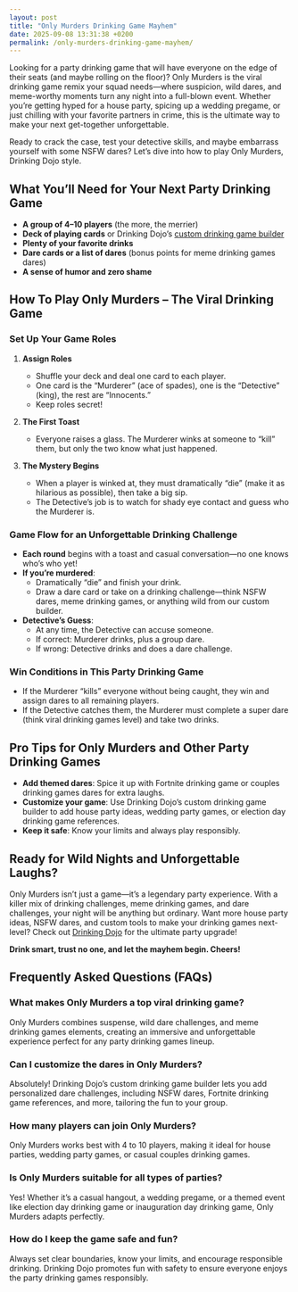 ```yaml
---
layout: post
title: "Only Murders Drinking Game Mayhem"
date: 2025-09-08 13:31:38 +0200
permalink: /only-murders-drinking-game-mayhem/
---
```

Looking for a party drinking game that will have everyone on the edge of their seats (and maybe rolling on the floor)? Only Murders is the viral drinking game remix your squad needs—where suspicion, wild dares, and meme-worthy moments turn any night into a full-blown event. Whether you’re getting hyped for a house party, spicing up a wedding pregame, or just chilling with your favorite partners in crime, this is the ultimate way to make your next get-together unforgettable.

Ready to crack the case, test your detective skills, and maybe embarrass yourself with some NSFW dares? Let’s dive into how to play Only Murders, Drinking Dojo style.

## What You’ll Need for Your Next Party Drinking Game

- **A group of 4–10 players** (the more, the merrier)
- **Deck of playing cards** or Drinking Dojo’s [custom drinking game builder](https://drinkingdojo.com)  
- **Plenty of your favorite drinks**
- **Dare cards or a list of dares** (bonus points for meme drinking games dares)
- **A sense of humor and zero shame**

## How To Play Only Murders – The Viral Drinking Game

### Set Up Your Game Roles

1. **Assign Roles**
   - Shuffle your deck and deal one card to each player.  
   - One card is the “Murderer” (ace of spades), one is the “Detective” (king), the rest are “Innocents.”
   - Keep roles secret!

2. **The First Toast**
   - Everyone raises a glass. The Murderer winks at someone to “kill” them, but only the two know what just happened.

3. **The Mystery Begins**
   - When a player is winked at, they must dramatically “die” (make it as hilarious as possible), then take a big sip.
   - The Detective’s job is to watch for shady eye contact and guess who the Murderer is.

### Game Flow for an Unforgettable Drinking Challenge

- **Each round** begins with a toast and casual conversation—no one knows who’s who yet!
- **If you’re murdered**:  
  - Dramatically “die” and finish your drink.
  - Draw a dare card or take on a drinking challenge—think NSFW dares, meme drinking games, or anything wild from our custom builder.
- **Detective’s Guess**:  
  - At any time, the Detective can accuse someone.  
  - If correct: Murderer drinks, plus a group dare.  
  - If wrong: Detective drinks and does a dare challenge.

### Win Conditions in This Party Drinking Game

- If the Murderer “kills” everyone without being caught, they win and assign dares to all remaining players.
- If the Detective catches them, the Murderer must complete a super dare (think viral drinking games level) and take two drinks.

## Pro Tips for Only Murders and Other Party Drinking Games

- **Add themed dares**: Spice it up with Fortnite drinking game or couples drinking games dares for extra laughs.
- **Customize your game**: Use Drinking Dojo’s custom drinking game builder to add house party ideas, wedding party games, or election day drinking game references.
- **Keep it safe**: Know your limits and always play responsibly.

## Ready for Wild Nights and Unforgettable Laughs?

Only Murders isn’t just a game—it’s a legendary party experience. With a killer mix of drinking challenges, meme drinking games, and dare challenges, your night will be anything but ordinary. Want more house party ideas, NSFW dares, and custom tools to make your drinking games next-level? Check out [Drinking Dojo](https://drinkingdojo.com) for the ultimate party upgrade!

**Drink smart, trust no one, and let the mayhem begin. Cheers!**

## Frequently Asked Questions (FAQs)

### What makes Only Murders a top viral drinking game?

Only Murders combines suspense, wild dare challenges, and meme drinking games elements, creating an immersive and unforgettable experience perfect for any party drinking games lineup.

### Can I customize the dares in Only Murders?

Absolutely! Drinking Dojo’s custom drinking game builder lets you add personalized dare challenges, including NSFW dares, Fortnite drinking game references, and more, tailoring the fun to your group.

### How many players can join Only Murders?

Only Murders works best with 4 to 10 players, making it ideal for house parties, wedding party games, or casual couples drinking games.

### Is Only Murders suitable for all types of parties?

Yes! Whether it’s a casual hangout, a wedding pregame, or a themed event like election day drinking game or inauguration day drinking game, Only Murders adapts perfectly.

### How do I keep the game safe and fun?

Always set clear boundaries, know your limits, and encourage responsible drinking. Drinking Dojo promotes fun with safety to ensure everyone enjoys the party drinking games responsibly.

<script type="application/ld+json">
{
  "@context": "https://schema.org",
  "@type": "BlogPosting",
  "headline": "Only Murders Drinking Game Mayhem",
  "description": "Discover how to play the viral Only Murders drinking game with wild dares, meme drinking games, and custom challenges from Drinking Dojo. Perfect for house parties, wedding pregames, and unforgettable nights.",
  "author": {
    "@type": "Person",
    "name": "Drinking Dojo"
  },
  "publisher": {
    "@type": "Person",
    "name": "Drinking Dojo"
  },
  "mainEntityOfPage": {
    "@type": "WebPage",
    "@id": "https://drinkingdojo.com/blog/only-murders-drinking-game-mayhem"
  },
  "url": "https://drinkingdojo.com/blog/only-murders-drinking-game-mayhem",
  "datePublished": "2024-06-01",
  "dateModified": "2024-06-01",
  "keywords": "drinking games, party drinking games, custom drinking game builder, dare challenges, viral drinking games, meme drinking games, fortnite drinking game, wedding party games, NSFW dares, house party ideas",
  "inLanguage": "en-US"
}
</script>

<script type="application/ld+json">
{
  "@context": "https://schema.org",
  "@type": "FAQPage",
  "mainEntity": [
    {
      "@type": "Question",
      "name": "What makes Only Murders a top viral drinking game?",
      "acceptedAnswer": {
        "@type": "Answer",
        "text": "Only Murders combines suspense, wild dare challenges, and meme drinking games elements, creating an immersive and unforgettable experience perfect for any party drinking games lineup."
      }
    },
    {
      "@type": "Question",
      "name": "Can I customize the dares in Only Murders?",
      "acceptedAnswer": {
        "@type": "Answer",
        "text": "Absolutely! Drinking Dojo’s custom drinking game builder lets you add personalized dare challenges, including NSFW dares, Fortnite drinking game references, and more, tailoring the fun to your group."
      }
    },
    {
      "@type": "Question",
      "name": "How many players can join Only Murders?",
      "acceptedAnswer": {
        "@type": "Answer",
        "text": "Only Murders works best with 4 to 10 players, making it ideal for house parties, wedding party games, or casual couples drinking games."
      }
    },
    {
      "@type": "Question",
      "name": "Is Only Murders suitable for all types of parties?",
      "acceptedAnswer": {
        "@type": "Answer",
        "text": "Yes! Whether it’s a casual hangout, a wedding pregame, or a themed event like election day drinking game or inauguration day drinking game, Only Murders adapts perfectly."
      }
    },
    {
      "@type": "Question",
      "name": "How do I keep the game safe and fun?",
      "acceptedAnswer": {
        "@type": "Answer",
        "text": "Always set clear boundaries, know your limits, and encourage responsible drinking. Drinking Dojo promotes fun with safety to ensure everyone enjoys the party drinking games responsibly."
      }
    }
  ]
}
</script>